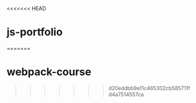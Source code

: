 <<<<<<< HEAD
# js-portfolio
=======
# webpack-course
>>>>>>> d20eddbb9e11c465302cb585711fd4a7514557ca
